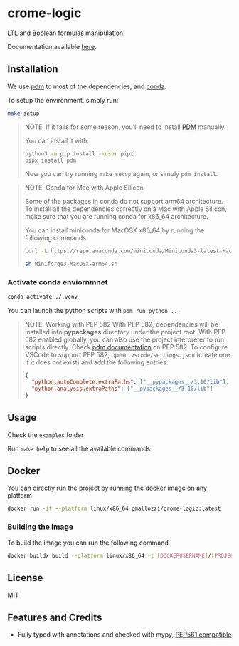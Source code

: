 # crome-logic

LTL and Boolean formulas manipulation.

Documentation available [here](https://pierg.github.io/crome-logic).

## Installation

We use [pdm](https://github.com/pdm-project/pdm) to most of the dependencies, and
[conda](https://docs.conda.io/projects/conda/en/latest/user-guide/install/index.html).

To setup the environment, simply run:

```bash
make setup
```


> NOTE:
> If it fails for some reason,
> you'll need to install
> [PDM](https://github.com/pdm-project/pdm)
> manually.
> 
> You can install it with:
> 
> ```bash
> python3 -m pip install --user pipx
> pipx install pdm
> ```
> 
> Now you can try running `make setup` again,
> or simply `pdm install`.

> NOTE: Conda for Mac with Apple Silicon
> 
> Some of the packages in conda do not support arm64 architecture. To install all the dependencies correctly on a Mac with Apple Silicon, make sure that you are running conda for x86_64 architecture. 
> 
> You can install miniconda for MacOSX x86_64 by running the following commands
> 
> ```bash
> curl -L https://repo.anaconda.com/miniconda/Miniconda3-latest-MacOSX-x86_64.sh > Miniconda3-latest-MacOSX-x86_64.sh
> ```
> 
> ```bash
> sh Miniforge3-MacOSX-arm64.sh
> ```


### Activate conda enviornmnet

```bash
conda activate ./.venv
```
You can launch the python scripts with `pdm run python ...`


> NOTE: Working with PEP 582
> With PEP 582, dependencies will be installed into __pypackages__ directory under the project root. With PEP 582 enabled globally, you can also use the project interpreter to run scripts directly.
> Check [pdm documentation](https://pdm.fming.dev/latest/usage/pep582/) on PEP 582.
> To configure VSCode to support PEP 582, open `.vscode/settings.json` (create one if it does not exist) and add the following entries:
> ```json
> {
>   "python.autoComplete.extraPaths": ["__pypackages__/3.10/lib"],
>   "python.analysis.extraPaths": ["__pypackages__/3.10/lib"]
> }
> ```

## Usage

Check the `examples` folder

Run `make help` to see all the available commands

## Docker

You can directly run the project by running the docker image on any platform

```bash
docker run -it --platform linux/x86_64 pmallozzi/crome-logic:latest
```

### Building the image

To build the image you can run the following command

```bash
docker buildx build --platform linux/x86_64 -t [DOCKERUSERNAME]/[PROJECT]:[TAG] --push .
```

## License

[MIT](https://github.com/piergiuseppe/crome-logic/blob/master/LICENSE)

## Features and Credits

- Fully typed with annotations and checked with mypy,
  [PEP561 compatible](https://www.python.org/dev/peps/pep-0o561/)